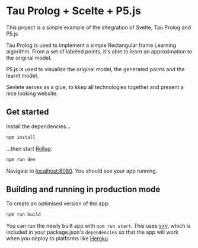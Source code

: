 # Tau Prolog + Scelte + P5.js

This project is a simple example of the integration of Svelte, Tau Prolog and P5.js

Tau Prolog is used to implement a simple Rectangular frame Learning algorithm. From a set of labeled points, it's able to learn an approximation to the original model.

P5.js is used to visualize the original model, the generated points and the learnt model.

Sevlete serves as a glue, to kkep all technologies together and present a nice looking website.

## Get started

Install the dependencies...

```bash
npm install
```

...then start [Rollup](https://rollupjs.org):

```bash
npm run dev
```

Navigate to [localhost:8080](http://localhost:8080). You should see your app running. 

## Building and running in production mode

To create an optimised version of the app:

```bash
npm run build
```

You can run the newly built app with `npm run start`. This uses [sirv](https://github.com/lukeed/sirv), which is included in your package.json's `dependencies` so that the app will work when you deploy to platforms like [Heroku](https://heroku.com).
